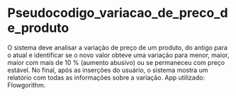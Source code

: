# Pseudocodigo_variacao_de_preco_de_produto
O sistema deve analisar a variação de preço de um produto, do antigo para o atual e identificar se o novo valor obteve uma variação para menor, maior, maior com mais de 10 % (aumento abusivo) ou se permaneceu com preço estável. No final, após as inserções do usuário, o sistema mostra um relatório com todas as informações sobre a variação. App utilizado: Flowgorithm.
